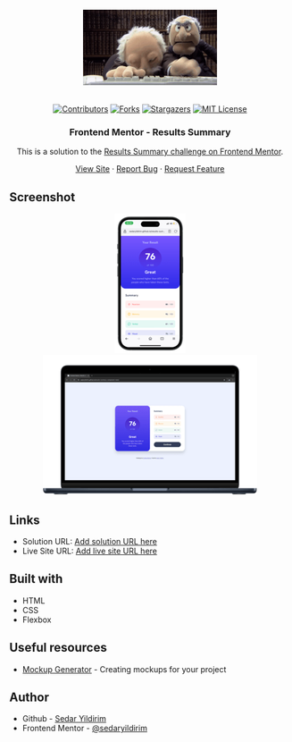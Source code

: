 <br />
<div align="center">
    <img src="./assets/images/200w.gif" alt="Logo">
  </a>
  <br />
  <br />

[![Contributors][contributors-shield]][contributors-url]
[![Forks][forks-shield]][forks-url]
[![Stargazers][stars-shield]][stars-url]
[![MIT License][license-shield]][license-url]

<h3 align="center">Frontend Mentor - Results Summary</h3>

This is a solution to the [Results Summary challenge on Frontend Mentor](https://www.frontendmentor.io/challenges/results-summary-component-CE_K6s0maV).

  <p align="center">   
    <a href="https://sedaryildirim.github.io/results-summary-component-main/">View Site</a>
    ·
    <a href="https://github.com/sedaryildirim/results-summary-component-main/issues">Report Bug</a>
    ·
    <a href="https://github.com/sedaryildirim/results-summary-component-main/issues">Request Feature</a>
  </p>
</div>


## Screenshot

<div align="center">

![Mobile](./assets/images/mobile.png)
![Desktop](./assets/images/desktop.png)
</div>

## Links

- Solution URL: [Add solution URL here](https://github.com/sedaryildirim/results-summary-component-main)
- Live Site URL: [Add live site URL here](https://sedaryildirim.github.io/results-summary-component-main/)

## Built with

- HTML
- CSS
- Flexbox

## Useful resources

- [Mockup Generator](https://mockuphone.com/) - Creating mockups for your project

## Author

- Github - [Sedar Yildirim](https://github.com/sedaryildirim)
- Frontend Mentor - [@sedaryildirim](https://www.frontendmentor.io/profile/sedaryildirim)

<!-- MARKDOWN LINKS & IMAGES -->
<!-- https://www.markdownguide.org/basic-syntax/#reference-style-links -->
[contributors-shield]: https://img.shields.io/github/contributors/sedaryildirim/results-summary-component-main.svg?style=for-the-badge
[contributors-url]: https://github.com/sedaryildirim/results-summary-component-main/graphs/contributors
[forks-shield]: https://img.shields.io/github/forks/sedaryildirim/results-summary-component-main.svg?style=for-the-badge
[forks-url]: https://github.com/sedaryildirim/results-summary-component-main/network/members
[stars-shield]: https://img.shields.io/github/stars/sedaryildirim/results-summary-component-main.svg?style=for-the-badge
[stars-url]: https://github.com/sedaryildirim/results-summary-component-main/stargazers
[license-shield]: https://img.shields.io/github/license/sedaryildirim/results-summary-component-main.svg?style=for-the-badge
[license-url]: https://github.com/sedaryildirim/results-summary-component-main/blob/main/LICENSE.txt
[product-screenshot]: imgs/screenshot.png
